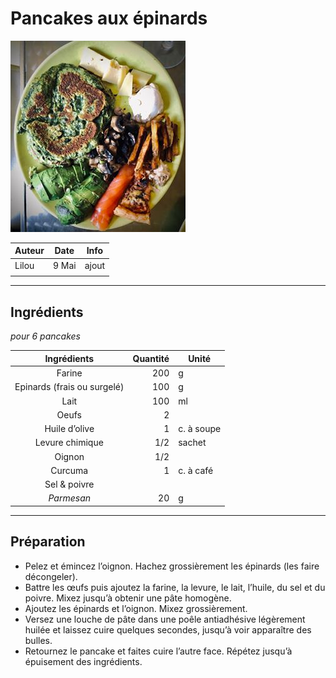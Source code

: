 # Pancakes aux épinards

![photo](photos/pancakes_epinards.jpg)

| Auteur         | Date           | Info  |
| -------------- |:--------------:| ----- |
| Lilou          | 9 Mai          | ajout |
|                |                |       |

___

## Ingrédients

*pour 6 pancakes*

| Ingrédients               | Quantité     | Unité
|:-------------------------:|-------------:|-------
| Farine                    |           200| g
| Epinards (frais ou surgelé)    |           100| g
| Lait               |            100 | ml
| Oeufs   |            2 | 
| Huile d’olive |            1 | c. à soupe
| Levure chimique |             1/2 |  sachet
| Oignon |            1/2 | 
| Curcuma|            1 | c. à café
| Sel & poivre|            | 
| *Parmesan* |            20 | g

___

## Préparation

* Pelez et émincez l’oignon. Hachez grossièrement les épinards (les faire décongeler).
* Battre les œufs puis ajoutez la farine, la levure, le lait, l’huile, du sel et du poivre. Mixez jusqu’à obtenir une pâte homogène.
* Ajoutez les épinards et l’oignon. Mixez grossièrement.
* Versez une louche de pâte dans une poêle antiadhésive légèrement huilée et laissez cuire quelques secondes, jusqu’à voir apparaître des bulles.
* Retournez le pancake et faites cuire l’autre face. Répétez jusqu’à épuisement des ingrédients.

